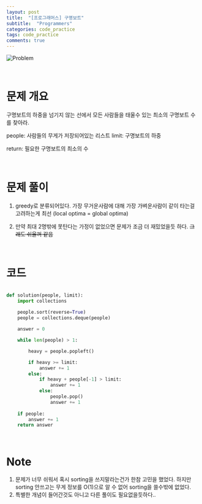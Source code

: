 ```yaml
---
layout: post
title:  "[프로그래머스] 구명보트"
subtitle:  "Programmers"
categories: code_practice
tags: code_practice
comments: true
---
```


![Problem](https://swha0105.github.io/assets/code_practice/P_boat.JPG)

<br/>

# 문제 개요

구명보트의 하중을 넘기지 않는 선에서 모든 사람들을 태울수 있는 최소의 구명보트 수를 찾아라.


people: 사람들의 무게가 저장되어있는 리스트
limit: 구명보트의 하중 

return: 필요한 구명보트의 최소의 수
  
<br/>

# 문제 풀이

1. greedy로 분류되어있다. 가장 무거운사람에 대해 가장 가벼운사람이 같이 타는걸 고려하는게 최선 (local optima = global optima)

2. 만약 최대 2명밖에 못탄다는 가정이 없었으면 문제가 조금 더 재밌었을듯 하다. ~~그래도 쉬울꺼 같음~~


<br/>

# 코드 

```python 

def solution(people, limit):
    import collections
    
    people.sort(reverse=True)
    people = collections.deque(people)

    answer = 0

    while len(people) > 1:

        heavy = people.popleft()

        if heavy >= limit:
            answer += 1
        else:
            if heavy + people[-1] > limit:
                answer += 1
            else:
                people.pop()   
                answer += 1
    
    if people:
        answer += 1
    return answer
```

<br/>

# Note

1. 문제가 너무 쉬워서 혹시 sorting을 쓰지말라는건가 한참 고민을 했었다. 하지만 sorting 안쓰고는 무게 정보를 O(1)으로 알 수 없어 sorting을 쓸수밖에 없었다.
2. 특별한 개념이 들어간것도 아니고 다른 풀이도 필요없을듯하다.. 